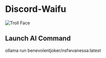 # Discord-Waifu
![Troll Face](https://ml.globenewswire.com/Resource/Download/1acd5c70-358b-4c48-857a-be2c2d540edd?size=2)

## Launch AI Command 
ollama run benevolentjoker/nsfwvanessa:latest
